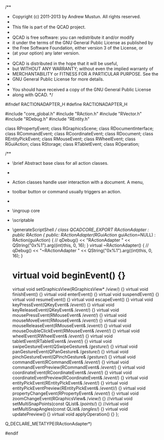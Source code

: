 /**
 * Copyright (c) 2011-2013 by Andrew Mustun. All rights reserved.
 * 
 * This file is part of the QCAD project.
 *
 * QCAD is free software: you can redistribute it and/or modify
 * it under the terms of the GNU General Public License as published by
 * the Free Software Foundation, either version 3 of the License, or
 * (at your option) any later version.
 *
 * QCAD is distributed in the hope that it will be useful,
 * but WITHOUT ANY WARRANTY; without even the implied warranty of
 * MERCHANTABILITY or FITNESS FOR A PARTICULAR PURPOSE. See the
 * GNU General Public License for more details.
 *
 * You should have received a copy of the GNU General Public License
 * along with QCAD.
 */

#ifndef RACTIONADAPTER_H
#define RACTIONADAPTER_H

#include "core_global.h"
#include "RAction.h"
#include "RVector.h"
#include "RDebug.h"
#include "REntity.h"

class RPropertyEvent;
class RGraphicsScene;
class RDocumentInterface;
class RCommandEvent;
class RCoordinateEvent;
class RDocument;
class REntityPickEvent;
class RMouseEvent;
class RWheelEvent;
class RGuiAction;
class RStorage;
class RTabletEvent;
class ROperation;

/**
 * \brief Abstract base class for all action classes.
 *
 * Action classes handle user interaction with a document. A menu,
 * toolbar button or command usually triggers an action.
 *
 * \ingroup core
 * \scriptable
 * \generateScriptShell
 */
class QCADCORE_EXPORT RActionAdapter : public RAction {
public:
    RActionAdapter(RGuiAction* guiAction=NULL) : RAction(guiAction) {
//        qDebug() << "RActionAdapter " << QString("0x%1").arg((int)this, 0, 16);
    }
    virtual ~RActionAdapter() {
//        qDebug() << "~RActionAdapter " << QString("0x%1").arg((int)this, 0, 16);
    }
    
    # virtual void <a id=action>beginEvent</a>() {}
    
    virtual void setGraphicsView(RGraphicsView* /*view*/) {}
    virtual void finishEvent() {}
    virtual void enterEvent() {}
    virtual void suspendEvent() {}
    virtual void resumeEvent() {}
    virtual void escapeEvent() {}
    virtual void keyPressEvent(QKeyEvent& /*event*/) {}
    virtual void keyReleaseEvent(QKeyEvent& /*event*/) {}
    virtual void mousePressEvent(RMouseEvent& /*event*/) {}
    virtual void mouseMoveEvent(RMouseEvent& /*event*/) {}
    virtual void mouseReleaseEvent(RMouseEvent& /*event*/) {}
    virtual void mouseDoubleClickEvent(RMouseEvent& /*event*/) {}
    virtual void wheelEvent(RWheelEvent& /*event*/) {}
    virtual void tabletEvent(RTabletEvent& /*event*/) {}
    virtual void swipeGestureEvent(QSwipeGesture& /*gesture*/) {}
    virtual void panGestureEvent(QPanGesture& /*gesture*/) {}
    virtual void pinchGestureEvent(QPinchGesture& /*gesture*/) {}
    virtual void commandEvent(RCommandEvent& /*event*/) {}
    virtual void commandEventPreview(RCommandEvent& /*event*/) {}
    virtual void coordinateEvent(RCoordinateEvent& /*event*/) {}
    virtual void coordinateEventPreview(RCoordinateEvent& /*event*/) {}
    virtual void entityPickEvent(REntityPickEvent& /*event*/) {}
    virtual void entityPickEventPreview(REntityPickEvent& /*event)*/) {}
    virtual void propertyChangeEvent(RPropertyEvent& /*event*/) {}
    virtual void zoomChangeEvent(RGraphicsView& /*view*/) {}
    //virtual void setMultiSnapPoints(const QList<RVector>& /*points*/) {}
    //virtual void setMultiSnapAngles(const QList<double>& /*angles*/) {}
    virtual void updatePreview() {}
    virtual void applyOperation() {}
};

Q_DECLARE_METATYPE(RActionAdapter*)

#endif
